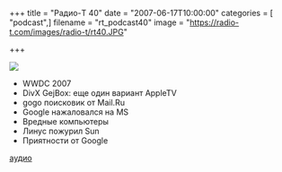 +++
title = "Радио-T 40"
date = "2007-06-17T10:00:00"
categories = [ "podcast",]
filename = "rt_podcast40"
image = "https://radio-t.com/images/radio-t/rt40.JPG"

+++

![](https://radio-t.com/images/radio-t/rt40.JPG)

- WWDC 2007
- DivX GejBox: еще один вариант AppleTV
- gogo поисковик от Mail.Ru
- Google нажаловался на MS
- Вредные компьютеры
- Линус пожурил Sun
- Приятности от Google

[аудио](https://cdn.radio-t.com/rt_podcast40.mp3)
<audio src="https://cdn.radio-t.com/rt_podcast40.mp3" preload="none"></audio>
